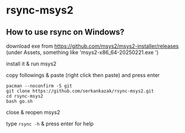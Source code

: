 # rsync-msys2

## How to use rsync on Windows?

download exe from https://github.com/msys2/msys2-installer/releases (under Assets, something like 'msys2-x86_64-20250221.exe
')

install it & run msys2

copy followings & paste (right click then paste) and press enter
```
pacman --noconfirm -S git
git clone https://github.com/serkankazak/rsync-msys2.git
cd rsync-msys2
bash go.sh
```

close & reopen msys2


type `rsync -h` & press enter for help
